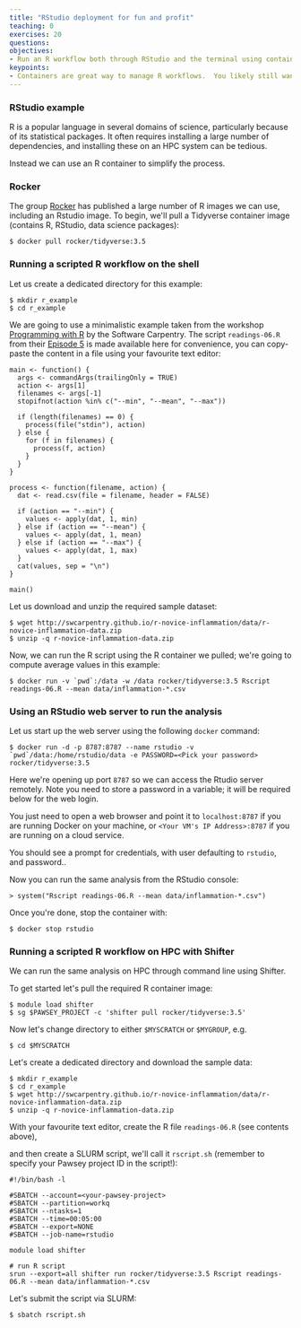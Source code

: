 ```yaml
---
title: "RStudio deployment for fun and profit"
teaching: 0
exercises: 20
questions:
objectives:
- Run an R workflow both through RStudio and the terminal using containers
keypoints:
- Containers are great way to manage R workflows.  You likely still want to have a local installation of R/Rstudio for some testing, but if you have set workflows, you can use containers to manage them.  You can also provide Rstudio servers for collaborators
---
```


### RStudio example ###

R is a popular language in several domains of science, particularly because of its statistical packages.  It often requires installing a large number of dependencies, and installing these on an HPC system can be tedious.

Instead we can use an R container to simplify the process.


### Rocker ###

The group [Rocker](https://hub.docker.com/r/rocker) has published a large number of R images we can use, including an Rstudio image.  To begin, we'll pull a Tidyverse container image (contains R, RStudio, data science packages):

```
$ docker pull rocker/tidyverse:3.5
```


### Running a scripted R workflow on the shell ###

Let us create a dedicated directory for this example:

```
$ mkdir r_example
$ cd r_example
```

We are going to use a minimalistic example taken from the workshop [Programming with R](http://swcarpentry.github.io/r-novice-inflammation/) by the Software Carpentry.
The script `readings-06.R` from their [Episode 5](http://swcarpentry.github.io/r-novice-inflammation/05-cmdline/index.html) is made available here for convenience, you can copy-paste the content in a file using your favourite text editor:

```
main <- function() {
  args <- commandArgs(trailingOnly = TRUE)
  action <- args[1]
  filenames <- args[-1]
  stopifnot(action %in% c("--min", "--mean", "--max"))

  if (length(filenames) == 0) {
    process(file("stdin"), action)
  } else {
    for (f in filenames) {
      process(f, action)
    }
  }
}

process <- function(filename, action) {
  dat <- read.csv(file = filename, header = FALSE)

  if (action == "--min") {
    values <- apply(dat, 1, min)
  } else if (action == "--mean") {
    values <- apply(dat, 1, mean)
  } else if (action == "--max") {
    values <- apply(dat, 1, max)
  }
  cat(values, sep = "\n")
}

main()
```

Let us download and unzip the required sample dataset:

```
$ wget http://swcarpentry.github.io/r-novice-inflammation/data/r-novice-inflammation-data.zip
$ unzip -q r-novice-inflammation-data.zip
```

Now, we can run the R script using the R container we pulled; we're going to compute average values in this example:

```
$ docker run -v `pwd`:/data -w /data rocker/tidyverse:3.5 Rscript readings-06.R --mean data/inflammation-*.csv
```


### Using an RStudio web server to run the analysis ###

Let us start up the web server using the following `docker` command:

```
$ docker run -d -p 8787:8787 --name rstudio -v `pwd`/data:/home/rstudio/data -e PASSWORD=<Pick your password> rocker/tidyverse:3.5
```

Here we're opening up port `8787` so we can access the Rtudio server remotely. Note you need to store a password in a variable; it will be required below for the web login.

You just need to open a web browser and point it to `localhost:8787` if you are running Docker on your machine, or `<Your VM's IP Address>:8787` if you are running on a cloud service.

You should see a prompt for credentials, with user defaulting to `rstudio`, and password..

Now you can run the same analysis from the RStudio console:

```
> system("Rscript readings-06.R --mean data/inflammation-*.csv")
```

Once you're done, stop the container with:

```
$ docker stop rstudio
```


### Running a scripted R workflow on HPC with Shifter ###

We can run the same analysis on HPC through command line using Shifter. 

To get started let's pull the required R container image:

```
$ module load shifter
$ sg $PAWSEY_PROJECT -c 'shifter pull rocker/tidyverse:3.5'
```

Now let's change directory to either `$MYSCRATCH` or `$MYGROUP`, e.g.

```
$ cd $MYSCRATCH
```

Let's create a dedicated directory and download the sample data:

```
$ mkdir r_example
$ cd r_example
$ wget http://swcarpentry.github.io/r-novice-inflammation/data/r-novice-inflammation-data.zip
$ unzip -q r-novice-inflammation-data.zip
```

With your favourite text editor, create the R file `readings-06.R` (see contents above),

and then create a SLURM script, we'll call it `rscript.sh` (remember to specify your Pawsey project ID in the script!):

```
#!/bin/bash -l

#SBATCH --account=<your-pawsey-project>
#SBATCH --partition=workq
#SBATCH --ntasks=1
#SBATCH --time=00:05:00
#SBATCH --export=NONE
#SBATCH --job-name=rstudio

module load shifter

# run R script
srun --export=all shifter run rocker/tidyverse:3.5 Rscript readings-06.R --mean data/inflammation-*.csv
```

Let's submit the script via SLURM:

```
$ sbatch rscript.sh
```
